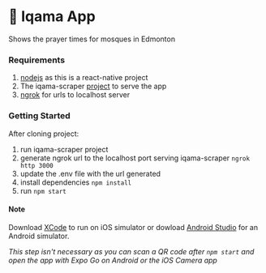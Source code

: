 # :mosque: Iqama App
Shows the prayer times for mosques in Edmonton

### Requirements

1. [nodejs](https://nodejs.org/en/) as this is a react-native project
2. The iqama-scraper [project](https://github.com/LocalAthan/iqama-app) to serve the app
3. [ngrok](https://ngrok.com/) for urls to localhost server

### Getting Started
After cloning project:

1. run iqama-scraper project
2. generate ngrok url to the localhost port serving iqama-scraper
   `ngrok http 3000`
3. update the .env file with the url generated
4. install dependencies
   `npm install`
5. run
   `npm start`


#### Note
Download [XCode](https://developer.apple.com/download/more/?=xcode) to run on iOS simulator or dowload [Android Studio](https://developer.android.com/studio) for an Android simulator. 

*This step isn't necessary as you can scan a QR code after `npm start` and open the app with Expo Go on Android or the iOS Camera app*
